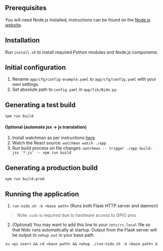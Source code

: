 ## Prerequisites
You will need Node.js installed, instructions can be found on the [Node.js website](https://nodejs.org/en/download/package-manager/#debian-and-ubuntu-based-linux-distributions).

## Installation
Run `install.sh` to install required Python modules and Node.js components.

## Initial configuration
1. Rename `app/cfg/config-example.yaml` to `app/cfg/config.yaml` with your own settings.
2. Set absolute path to `config.yaml` in `app/lib/Nido.py`.

## Generating a test build
`npm run build`

#### Optional (automate jsx -> js translation)
1. Install watchman as per instructions [here](https://facebook.github.io/watchman/docs/install.html)
2. Watch the React source: `watchman watch ./app`
3. Run build process on file changes: `watchman -- trigger ./app build-jsx '*.js' -- npm run build`

## Generating a production build
`npm run build-prod`

## Running the application
1. `run-nido.sh -b <base path>` (Runs both Flask HTTP server and daemon)
> Note: `sudo` is required due to hardware access to GPIO pins
2. (Optional) You may want to add this line to your `/etc/rc.local` file so that Nido runs automatically at startup. Output from the Flask server will be output to `nohup.out` in your base path.
```
su <pi user> && cd <base path> && nohup ./run-nido.sh -b <base path> &
```
